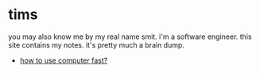 # tims

you may also know me by my real name smit. i'm a software engineer. this site contains my notes. it's pretty much a brain dump.

- [how to use computer fast?](/use-computer-fast)
